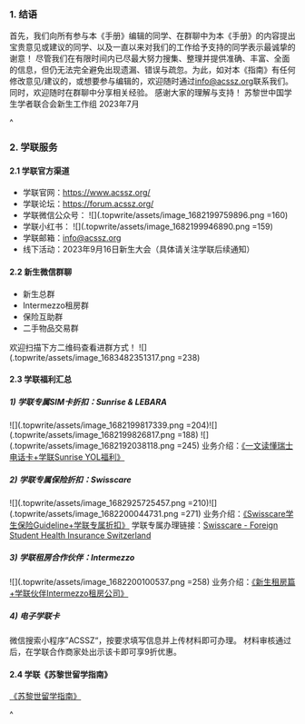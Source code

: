 ### **1. 结语**
首先，我们向所有参与本《手册》编辑的同学、在群聊中为本《手册》的内容提出宝贵意见或建议的同学、以及一直以来对我们的工作给予支持的同学表示最诚挚的谢意！
尽管我们在有限时间内已尽最大努力搜集、整理并提供准确、丰富、全面的信息，但仍无法完全避免出现遗漏、错误与疏忽。为此，如对本《指南》有任何修改意见/建议的，或想要参与编辑的，欢迎随时通过<info@acssz.org>联系我们。同时，欢迎随时在群聊中分享相关经验。
感谢大家的理解与支持！
苏黎世中国学生学者联合会新生工作组
2023年7月

^

### **2. 学联服务**

#### **2.1 学联官方渠道**

* 学联官网：<https://www.acssz.org/>
* 学联论坛：<https://forum.acssz.org/>
* 学联微信公众号：
  ![](.topwrite/assets/image_1682199759896.png =160)
* 学联小红书：
  ![](.topwrite/assets/image_1682199946890.png =159)
* 学联邮箱：<info@acssz.org>
* 线下活动：2023年9月16日新生大会（具体请关注学联后续通知）

#### **2.2 新生微信群聊**
- 新生总群
- Intermezzo租房群
- 保险互助群
- 二手物品交易群

欢迎扫描下方二维码查看进群方式！
![](.topwrite/assets/image_1683482351317.png =238)

#### **2.3 学联福利汇总**&#x20;

##### **1) 学联专属SIM卡折扣：Sunrise & LEBARA**

![](.topwrite/assets/image_1682199817339.png =204)![](.topwrite/assets/image_1682199826817.png =188)
![](.topwrite/assets/image_1682192038118.png =245)
业务介绍：[《一文读懂瑞士电话卡+学联Sunrise YOL福利》](<https://forum.acssz.org/d/796-yi-wen-du-dong-rui-shi-dian-hua-qia-xue-lian-sunrise-yolfu-li>)

##### **2) 学联专属保险折扣：Swisscare**

![](.topwrite/assets/image_1682925725457.png =210)![](.topwrite/assets/image_1682200044731.png =271)
业务介绍：[《Swisscare学生保险Guideline+学联专属折扣》](<https://forum.acssz.org/d/51-swisscarebao-xian-guideline-da-yi-he-xue-lian-zhe-kou>)
学联专属办理链接：[Swisscare - Foreign Student Health Insurance Switzerland](<https://forms.swisscare.com/#/spss?group=3018>)

##### **3) 学联租房合作伙伴：Intermezzo**

![](.topwrite/assets/image_1682200100537.png =258)
业务介绍：[《新生租房篇+学联伙伴Intermezzo租房公司》](<https://forum.acssz.org/d/386>)

##### **4) 电子学联卡**

微信搜索小程序”ACSSZ“，按要求填写信息并上传材料即可办理。
材料审核通过后，在学联合作商家处出示该卡即可享9折优惠。

#### **2.4 学联《苏黎世留学指南》**&#x20;

[《苏黎世留学指南》](<https://8lrx8emp45.k.topthink.com/@dayihui2023/00huanyingye.html>)

^

